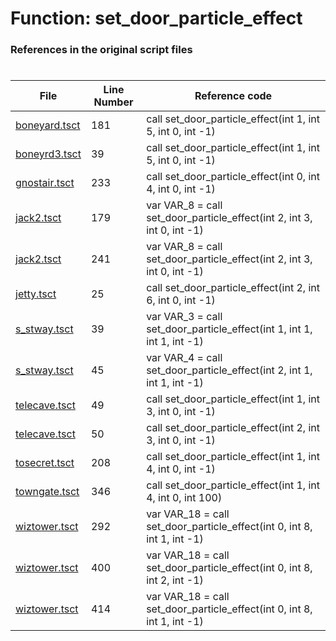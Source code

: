 # Function: set_door_particle_effect
### References in the original script files

#

| File | Line Number | Reference code |
| --- | --- | --- |
| [boneyard.tsct](../../../out/boneyard.tsct#L181) | 181 | call set_door_particle_effect(int 1, int 5, int 0, int -1) |
| [boneyrd3.tsct](../../../out/boneyrd3.tsct#L39) | 39 | call set_door_particle_effect(int 1, int 5, int 0, int -1) |
| [gnostair.tsct](../../../out/gnostair.tsct#L233) | 233 | call set_door_particle_effect(int 0, int 4, int 0, int -1) |
| [jack2.tsct](../../../out/jack2.tsct#L179) | 179 | var VAR_8 = call set_door_particle_effect(int 2, int 3, int 0, int -1) |
| [jack2.tsct](../../../out/jack2.tsct#L241) | 241 | var VAR_8 = call set_door_particle_effect(int 2, int 3, int 0, int -1) |
| [jetty.tsct](../../../out/jetty.tsct#L25) | 25 | call set_door_particle_effect(int 2, int 6, int 0, int -1) |
| [s_stway.tsct](../../../out/s_stway.tsct#L39) | 39 | var VAR_3 = call set_door_particle_effect(int 1, int 1, int 1, int -1) |
| [s_stway.tsct](../../../out/s_stway.tsct#L45) | 45 | var VAR_4 = call set_door_particle_effect(int 2, int 1, int 1, int -1) |
| [telecave.tsct](../../../out/telecave.tsct#L49) | 49 | call set_door_particle_effect(int 1, int 3, int 0, int -1) |
| [telecave.tsct](../../../out/telecave.tsct#L50) | 50 | call set_door_particle_effect(int 2, int 3, int 0, int -1) |
| [tosecret.tsct](../../../out/tosecret.tsct#L208) | 208 | call set_door_particle_effect(int 1, int 4, int 0, int -1) |
| [towngate.tsct](../../../out/towngate.tsct#L346) | 346 | call set_door_particle_effect(int 1, int 4, int 0, int 100) |
| [wiztower.tsct](../../../out/wiztower.tsct#L292) | 292 | var VAR_18 = call set_door_particle_effect(int 0, int 8, int 1, int -1) |
| [wiztower.tsct](../../../out/wiztower.tsct#L400) | 400 | var VAR_18 = call set_door_particle_effect(int 0, int 8, int 2, int -1) |
| [wiztower.tsct](../../../out/wiztower.tsct#L414) | 414 | var VAR_18 = call set_door_particle_effect(int 0, int 8, int 1, int -1) |
